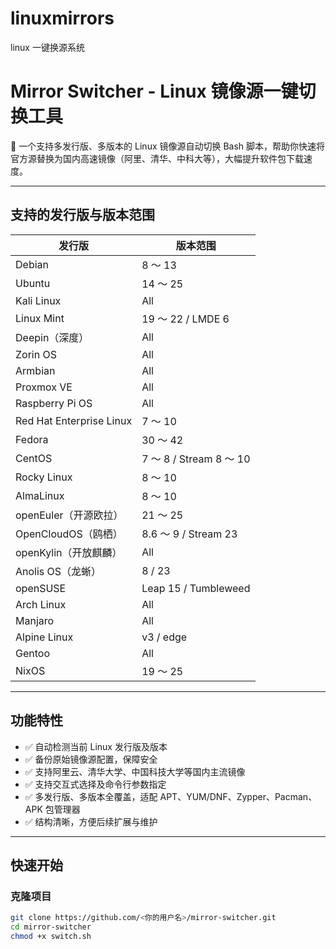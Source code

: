 # linuxmirrors
linux  一键换源系统  

# Mirror Switcher - Linux 镜像源一键切换工具

🚀 一个支持多发行版、多版本的 Linux 镜像源自动切换 Bash 脚本，帮助你快速将官方源替换为国内高速镜像（阿里、清华、中科大等），大幅提升软件包下载速度。

---

## 支持的发行版与版本范围

| 发行版                       | 版本范围                    |
|------------------------------|-----------------------------|
| Debian                       | 8 ～ 13                     |
| Ubuntu                       | 14 ～ 25                    |
| Kali Linux                   | All                         |
| Linux Mint                   | 19 ～ 22 / LMDE 6           |
| Deepin（深度）               | All                         |
| Zorin OS                    | All                         |
| Armbian                      | All                         |
| Proxmox VE                   | All                         |
| Raspberry Pi OS              | All                         |
| Red Hat Enterprise Linux     | 7 ～ 10                     |
| Fedora                       | 30 ～ 42                    |
| CentOS                       | 7 ～ 8 / Stream 8 ～ 10     |
| Rocky Linux                  | 8 ～ 10                     |
| AlmaLinux                   | 8 ～ 10                     |
| openEuler（开源欧拉）        | 21 ～ 25                    |
| OpenCloudOS（鸥栖）          | 8.6 ～ 9 / Stream 23        |
| openKylin（开放麒麟）         | All                         |
| Anolis OS（龙蜥）            | 8 / 23                      |
| openSUSE                    | Leap 15 / Tumbleweed        |
| Arch Linux                   | All                         |
| Manjaro                     | All                         |
| Alpine Linux                 | v3 / edge                   |
| Gentoo                      | All                         |
| NixOS                       | 19 ～ 25                    |

---

## 功能特性

- ✅ 自动检测当前 Linux 发行版及版本  
- ✅ 备份原始镜像源配置，保障安全  
- ✅ 支持阿里云、清华大学、中国科技大学等国内主流镜像  
- ✅ 支持交互式选择及命令行参数指定  
- ✅ 多发行版、多版本全覆盖，适配 APT、YUM/DNF、Zypper、Pacman、APK 包管理器  
- ✅ 结构清晰，方便后续扩展与维护  

---

## 快速开始

### 克隆项目

```bash
git clone https://github.com/<你的用户名>/mirror-switcher.git
cd mirror-switcher
chmod +x switch.sh
